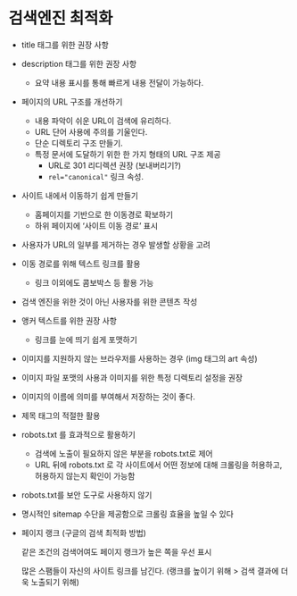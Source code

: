 # 검색엔진 최적화

- title 태그를 위한 권장 사항

- description 태그를 위한 권장 사항

  - 요약 내용 표시를 통해 빠르게 내용 전달이 가능하다.

- 페이지의 URL 구조를 개선하기

  - 내용 파악이 쉬운 URL이 검색에 유리하다.
  - URL 단어 사용에 주의를 기울인다.
  - 단순 디렉토리 구조 만들기.
  - 특정 문서에 도달하기 위한 한 가지 형태의 URL 구조 제공
    - URL로 301 리디렉션 권장 (보내버리기?)
    - `rel="canonical"` 링크 속성.

- 사이트 내에서 이동하기 쉽게 만들기

  - 홈페이지를 기반으로 한 이동경로 확보하기
  - 하위 페이지에 ‘사이트 이동 경로’ 표시

- 사용자가 URL의 일부를 제거하는 경우 발생할 상황을 고려

- 이동 경로를 위해 텍스트 링크를 활용

  - 링크 이외에도 콤보박스 등 활용 가능

- 검색 엔진을 위한 것이 아닌 사용자를 위한 콘텐츠 작성

- 앵커 텍스트를 위한 권장 사항

  - 링크를 눈에 띄기 쉽게 포맷하기

- 이미지를 지원하지 않는 브라우저를 사용하는 경우 (img 태그의 art 속성)

- 이미지 파일 포맷의 사용과 이미지를 위한 특정 디렉토리 설정을 권장

- 이미지의 이름에 의미를 부여해서 저장하는 것이 좋다.

- 제목 태그의 적절한 활용

- robots.txt 를 효과적으로 활용하기

  - 검색에 노출이 필요하지 않은 부분을 robots.txt로 제어
  - URL 뒤에 robots.txt 로 각 사이트에서 어떤 정보에 대해 크롤링을 허용하고, 허용하지 않는지 확인이 가능함

- robots.txt를 보안 도구로 사용하지 않기

- 명시적인 sitemap 수단을 제공함으로 크롤링 효율을 높일 수 있다

- 페이지 랭크 (구글의 검색 최적화 방법)

  같은 조건의 검색어여도 페이지 랭크가 높은 쪽을 우선 표시

  많은 스팸들이 자신의 사이트 링크를 남긴다. (랭크를 높이기 위해 > 검색 결과에 더욱 노출되기 위해)